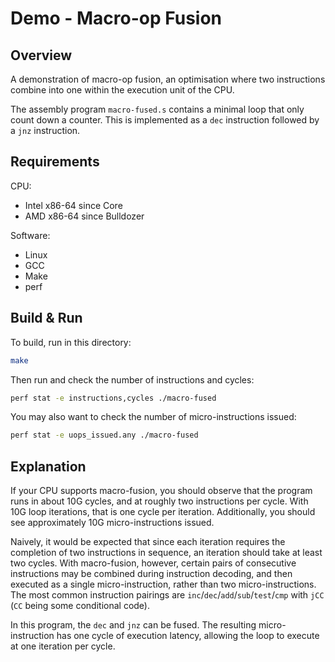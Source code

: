# Demo - Macro-op Fusion

## Overview

A demonstration of macro-op fusion, an optimisation where two instructions combine into one within the execution unit of the CPU.

The assembly program `macro-fused.s` contains a minimal loop that only count down a counter. This is implemented as a `dec` instruction followed by a `jnz` instruction.

## Requirements

CPU:

- Intel x86-64 since Core
- AMD x86-64 since Bulldozer

Software:

- Linux
- GCC
- Make
- perf

## Build & Run

To build, run in this directory:

```bash
make
```

Then run and check the number of instructions and cycles:

```bash
perf stat -e instructions,cycles ./macro-fused
```

You may also want to check the number of micro-instructions issued:

```bash
perf stat -e uops_issued.any ./macro-fused
```

## Explanation

If your CPU supports macro-fusion, you should observe that the program runs in about 10G cycles, and at roughly two instructions per cycle. With 10G loop iterations, that is one cycle per iteration. Additionally, you should see approximately 10G micro-instructions issued.

Naively, it would be expected that since each iteration requires the completion of two instructions in sequence, an iteration should take at least two cycles. With macro-fusion, however, certain pairs of consecutive instructions may be combined during instruction decoding, and then executed as a single micro-instruction, rather than two micro-instructions. The most common instruction pairings are `inc`/`dec`/`add`/`sub`/`test`/`cmp` with `jCC` (`CC` being some conditional code).

In this program, the `dec` and `jnz` can be fused. The resulting micro-instruction has one cycle of execution latency, allowing the loop to execute at one iteration per cycle.

